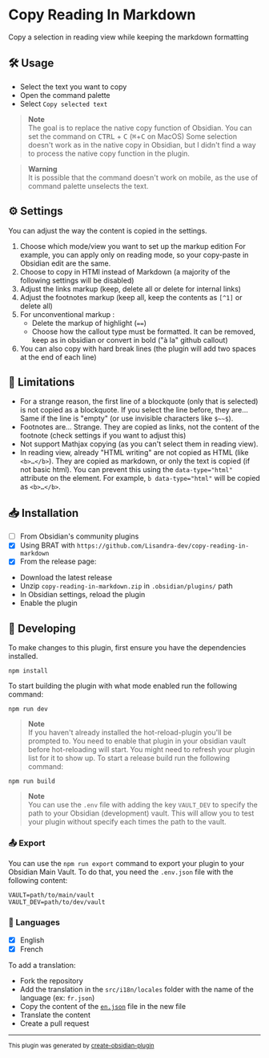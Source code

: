 # Copy Reading In Markdown

Copy a selection in reading view while keeping the markdown formatting

## 🛠️ Usage

- Select the text you want to copy
- Open the command palette
- Select `Copy selected text`

> **Note**  
> The goal is to replace the native copy function of Obsidian. You can set the command on <kbd>CTRL</kbd> + <kbd>C</kbd> (<kbd>⌘</kbd>+<kbd>C</kbd> on MacOS)
> Some selection doesn't work as in the native copy in Obsidian, but I didn't find a way to process the native copy function in the plugin.

> **Warning**  
> It is possible that the command doesn't work on mobile, as the use of command palette unselects the text.

## ⚙️ Settings

You can adjust the way the content is copied in the settings.

1. Choose which mode/view you want to set up the markup edition 
    For example, you can apply only on reading mode, so your copy-paste in Obsidian edit are the same.
2. Choose to copy in HTMl instead of Markdown (a majority of the following settings will be disabled)
3. Adjust the links markup (keep, delete all or delete for internal links)
4. Adjust the footnotes markup (keep all, keep the contents as `[^1]` or delete all)
5. For unconventional markup :
   - Delete the markup of highlight (`==`)
   - Choose how the callout type must be formatted. It can be removed, keep as in obsidian or convert in bold ("à la" github callout)
6. You can also copy with hard break lines (the plugin will add two spaces at the end of each line)

## 📝 Limitations

- For a strange reason, the first line of a blockquote (only that is selected) is not copied as a blockquote. If you select the line before, they are... Same if the line is "empty" (or use invisible characters like `$~~$`).
- Footnotes are... Strange. They are copied as links, not the content of the footnote (check settings if you want to adjust this)
- Not support Mathjax copying (as you can't select them in reading view).
- In reading view, already "HTML writing" are not copied as HTML (like `<b>…</b>`). They are copied as markdown, or only the text is copied (if not basic html). You can prevent this using the `data-type="html"` attribute on the element. For example, `b data-type="html"` will be copied as `<b>…</b>`.


## 📥 Installation

- [ ] From Obsidian's community plugins
- [x] Using BRAT with `https://github.com/Lisandra-dev/copy-reading-in-markdown`
- [x] From the release page:
- Download the latest release
- Unzip `copy-reading-in-markdown.zip` in `.obsidian/plugins/` path
- In Obsidian settings, reload the plugin
- Enable the plugin

## 🤖 Developing

To make changes to this plugin, first ensure you have the dependencies installed.

```
npm install
```

To start building the plugin with what mode enabled run the following command:

```
npm run dev
```

> **Note**  
> If you haven't already installed the hot-reload-plugin you'll be prompted to. You need to enable that plugin in your obsidian vault before hot-reloading will start. You might need to refresh your plugin list for it to show up.
> To start a release build run the following command:

```
npm run build
```


> **Note**  
> You can use the `.env` file with adding the key `VAULT_DEV` to specify the path to your Obsidian (development) vault. This will allow you to test your plugin without specify each times the path to the vault.


### 📤 Export

You can use the `npm run export` command to export your plugin to your Obsidian Main Vault. To do that, you need the `.env.json` file with the following content:

```dotenv
VAULT=path/to/main/vault
VAULT_DEV=path/to/dev/vault
```

### 🎼 Languages

- [x] English
- [x] French

To add a translation:
- Fork the repository
- Add the translation in the `src/i18n/locales` folder with the name of the language (ex: `fr.json`)
- Copy the content of the [`en.json`](./src/i18n/locales/en.json) file in the new file
- Translate the content
- Create a pull request

---

<sub>This plugin was generated by <a href="https://www.npmjs.com/package/@lisandra-dev/create-obsidian-plugin">create-obsidian-plugin</a></sub>
